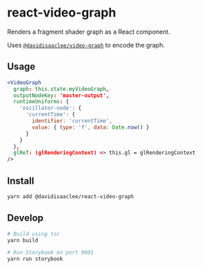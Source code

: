 # react-video-graph
Renders a fragment shader graph as a React component.

Uses [`@davidisaaclee/video-graph`](https://github.com/davidisaaclee/video-graph-ts) to encode the graph. 

## Usage
```jsx
<VideoGraph
  graph: this.state.myVideoGraph,
  outputNodeKey: 'master-output',
  runtimeUniforms: {
    'oscillator-node': {
      'currentTime': {
        identifier: 'currentTime',
        value: { type: 'f', data: Date.now() }
      }
    }
  },
  glRef: (glRenderingContext) => this.gl = glRenderingContext
/>
```

## Install
```bash
yarn add @davidisaaclee/react-video-graph
```

## Develop
```bash
# Build using tsc 
yarn build

# Run Storybook on port 9001
yarn run storybook
```


